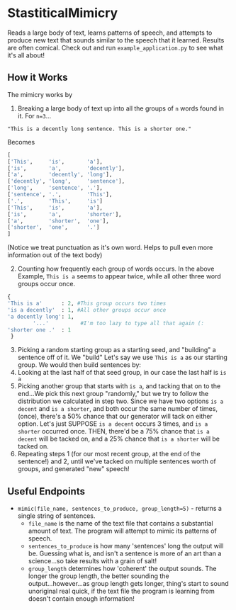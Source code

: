 # StastiticalMimicry
Reads a large body of text, learns patterns of speech, and attempts to produce new text that sounds similar to the speech that it learned. Results are often comical. Check out and run `example_application.py` to see what it's all about!

## How it Works
The mimicry works by
1. Breaking a large body of text up into all the groups of `n` words found in it. For `n=3`...

  `"This is a decently long sentence. This is a shorter one."`

  Becomes

  ```python
[
['This',     'is',       'a'],
['is',       'a',        'decently'],
['a',        'decently', 'long'],
['decently', 'long',     'sentence'],
['long',     'sentence', '.'],
['sentence', '.',        'This'],
['.',        'This',     'is']
['This',     'is',       'a'],
['is',       'a',        'shorter'],
['a',        'shorter',  'one'],
['shorter',  'one',      '.']
]
  ```
  (Notice we treat punctuation as it's own word. Helps to pull even more information out of the text body)

2. Counting how frequently each group of words occurs. In the above Example, `This is a` seems to appear twice, while all other three word groups occur once.
  ```python
  {
  'This is a'      : 2, #This group occurs two times
  'is a decently'  : 1, #All other groups occur once
  'a decently long': 1,
          '...'          #I'm too lazy to type all that again (:
  'shorter one .'  : 1
   }
  ```
3. Picking a random starting group as a starting seed, and "building" a sentence off of it. We "build" Let's say we use `This is a` as our starting group. We would then build sentences by:
  1. Looking at the last half of that seed group, in our case the last half is `is a`
  2. Picking another group that starts with `is a`, and tacking that on to the end...We pick this next group "randomly," but we try to follow the distribution we calculated in step two. Since we have two options `is a decent` and `is a shorter`, and both occur the same number of times, (once), there's a 50% chance that our generator will tack on either option. Let's just SUPPOSE `is a decent` occurs 3 times, and `is a shorter` occurred once. THEN, there'd be a 75% chance that `is a decent` will be tacked on, and a 25% chance that `is a shorter` will be tacked on.
  3. Repeating steps 1 (for our most recent group, at the end of the sentence!) and 2, until we've tacked on multiple sentences worth of groups, and generated "new" speech!

## Useful Endpoints

* `mimic(file_name, sentences_to_produce, group_length=5)`  - returns a single string of sentences.
  * `file_name` is the name of the text file that contains a substantial amount of text. The program will attempt to mimic its patterns of speech.
  * `sentences_to_produce` is how many 'sentences' long the output will be. Guessing what is, and isn't a sentence is more of an art than a science...so take results with a grain of salt!
  * `group_length` determines how 'coherent' the output sounds. The longer the group length, the better sounding the output...however...as group length gets longer, thing's start to sound unoriginal real quick, if the text file the program is learning from doesn't contain enough information!
